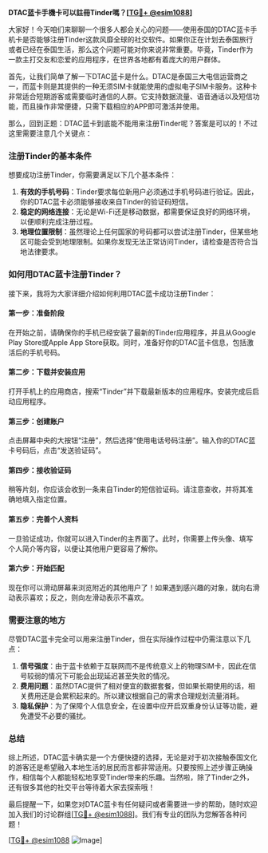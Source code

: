 **DTAC蓝卡手機卡可以註冊Tinder嗎？[[TG💪+ @esim1088](https://t.me/s/esim1088)]**

大家好！今天咱们来聊聊一个很多人都会关心的问题——使用泰国的DTAC蓝卡手机卡是否能够注册Tinder这款风靡全球的社交软件。如果你正在计划去泰国旅行或者已经在泰国生活，那么这个问题可能对你来说非常重要。毕竟，Tinder作为一款主打交友和恋爱的应用程序，在世界各地都有着庞大的用户群体。

首先，让我们简单了解一下DTAC蓝卡是什么。DTAC是泰国三大电信运营商之一，而蓝卡则是其提供的一种无须SIM卡就能使用的虚拟电子SIM卡服务。这种卡非常适合短期游客或需要临时通信的人群。它支持数据流量、语音通话以及短信功能，而且操作非常便捷，只需下载相应的APP即可激活并使用。

那么，回到正题：DTAC蓝卡到底能不能用来注册Tinder呢？答案是可以的！不过这里需要注意几个关键点：

### 注册Tinder的基本条件

想要成功注册Tinder，你需要满足以下几个基本条件：
1. **有效的手机号码**：Tinder要求每位新用户必须通过手机号码进行验证。因此，你的DTAC蓝卡必须能够接收来自Tinder的验证码短信。
2. **稳定的网络连接**：无论是Wi-Fi还是移动数据，都需要保证良好的网络环境，以便顺利完成注册过程。
3. **地理位置限制**：虽然理论上任何国家的号码都可以尝试注册Tinder，但某些地区可能会受到地理限制。如果你发现无法正常访问Tinder，请检查是否符合当地法律要求。

### 如何用DTAC蓝卡注册Tinder？

接下来，我将为大家详细介绍如何利用DTAC蓝卡成功注册Tinder：

#### 第一步：准备阶段
在开始之前，请确保你的手机已经安装了最新的Tinder应用程序，并且从Google Play Store或Apple App Store获取。同时，准备好你的DTAC蓝卡信息，包括激活后的手机号码。

#### 第二步：下载并安装应用
打开手机上的应用商店，搜索“Tinder”并下载最新版本的应用程序。安装完成后启动应用程序。

#### 第三步：创建账户
点击屏幕中央的大按钮“注册”，然后选择“使用电话号码注册”。输入你的DTAC蓝卡号码后，点击“发送验证码”。

#### 第四步：接收验证码
稍等片刻，你应该会收到一条来自Tinder的短信验证码。请注意查收，并将其准确地填入指定位置。

#### 第五步：完善个人资料
一旦验证成功，你就可以进入Tinder的主界面了。此时，你需要上传头像、填写个人简介等内容，以便让其他用户更容易了解你。

#### 第六步：开始匹配
现在你可以滑动屏幕来浏览附近的其他用户了！如果遇到感兴趣的对象，就向右滑动表示喜欢；反之，则向左滑动表示不喜欢。

### 需要注意的地方

尽管DTAC蓝卡完全可以用来注册Tinder，但在实际操作过程中仍需注意以下几点：
1. **信号强度**：由于蓝卡依赖于互联网而不是传统意义上的物理SIM卡，因此在信号较弱的情况下可能会出现延迟甚至失败的情况。
2. **费用问题**：虽然DTAC提供了相对便宜的数据套餐，但如果长期使用的话，相关费用还是会累积起来的。所以建议根据自己的需求合理规划流量消耗。
3. **隐私保护**：为了保障个人信息安全，在设置中应开启双重身份认证等功能，避免遭受不必要的骚扰。

### 总结

综上所述，DTAC蓝卡确实是一个方便快捷的选择，无论是对于初次接触泰国文化的游客还是希望融入本地生活的居民而言都非常适用。只要按照上述步骤正确操作，相信每个人都能轻松地享受Tinder带来的乐趣。当然啦，除了Tinder之外，还有很多其他的社交平台等待着大家去探索哦！

最后提醒一下，如果您对DTAC蓝卡有任何疑问或者需要进一步的帮助，随时欢迎加入我们的讨论群组[[TG💪+ @esim1088](https://t.me/s/esim1088)]。我们有专业的团队为您解答各种问题！

[[TG💪+ @esim1088](https://t.me/s/esim1088) ![Image](https://i.postimg.cc/4NQfJmqS/Snipaste-2025-05-13-00-14-12.png)]
